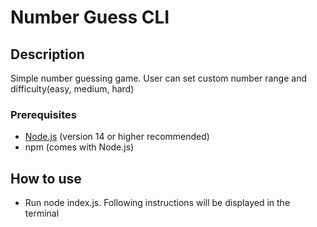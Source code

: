 # Number Guess CLI

## Description

Simple number guessing game. User can set custom number range and difficulty(easy, medium, hard)

### Prerequisites

- [Node.js](https://nodejs.org/) (version 14 or higher recommended)
- npm (comes with Node.js)

## How to use

- Run node index.js. Following instructions will be displayed in the terminal
